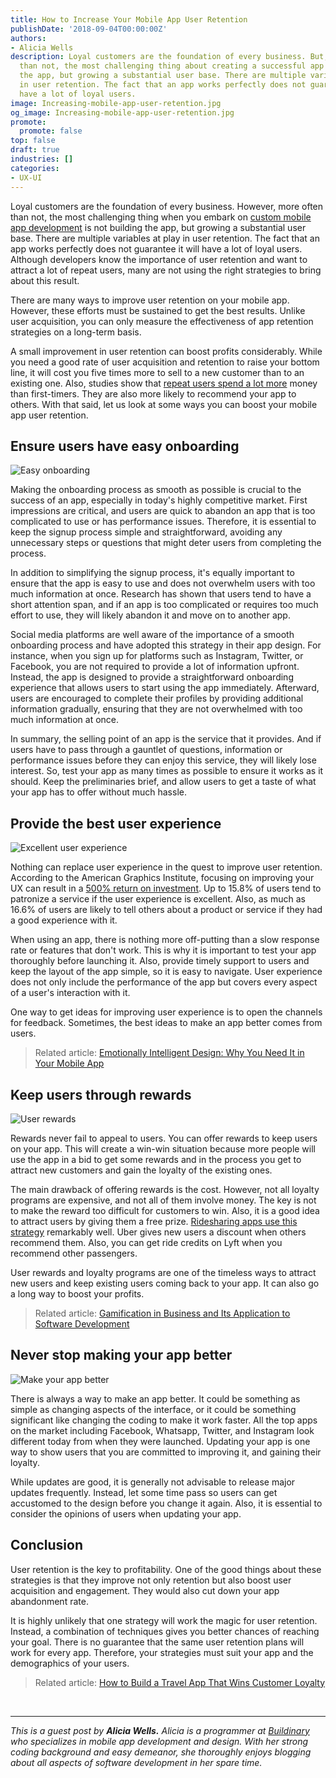 ```yaml
---
title: How to Increase Your Mobile App User Retention
publishDate: '2018-09-04T00:00:00Z'
authors:
- Alicia Wells
description: Loyal customers are the foundation of every business. But, more often
  than not, the most challenging thing about creating a successful app is not building
  the app, but growing a substantial user base. There are multiple variables at play
  in user retention. The fact that an app works perfectly does not guarantee it will
  have a lot of loyal users.
image: Increasing-mobile-app-user-retention.jpg
og_image: Increasing-mobile-app-user-retention.jpg
promote:
  promote: false
top: false
draft: true
industries: []
categories:
- UX-UI
---
```

<script type="application/ld+json">
{
 "@context": "https://schema.org",
 "@type": "Article",
 "author": "Alicia Wells",
 "name": "How to Increase Your Mobile App User Retention"
}
</script>

Loyal customers are the foundation of every business. However, more often than not, the most challenging thing when you embark on <a href="https://anadea.info/services/mobile-development" target="_blank">custom mobile app development</a> is not building the app, but growing a substantial user base. There are multiple variables at play in user retention. The fact that an app works perfectly does not guarantee it will have a lot of loyal users. Although developers know the importance of user retention and want to attract a lot of repeat users, many are not using the right strategies to bring about this result.

There are many ways to improve user retention on your mobile app. However, these efforts must be sustained to get the best results. Unlike user acquisition, you can only measure the effectiveness of app retention strategies on a long-term basis.

A small improvement in user retention can boost profits considerably. While you need a good rate of user acquisition and retention to raise your bottom line, it will cost you five times more to sell to a new customer than to an existing one. Also, studies show that <a href="https://media.bain.com/Images/Value_online_customer_loyalty_you_capture.pdf" target="_blank">repeat users spend a lot more</a> money than first-timers. They are also more likely to recommend your app to others. With that said, let us look at some ways you can boost your mobile app user retention.

## Ensure users have easy onboarding

![Easy onboarding](Easy-onboarding.jpg)

Making the onboarding process as smooth as possible is crucial to the success of an app, especially in today's highly competitive market. First impressions are critical, and users are quick to abandon an app that is too complicated to use or has performance issues. Therefore, it is essential to keep the signup process simple and straightforward, avoiding any unnecessary steps or questions that might deter users from completing the process.

In addition to simplifying the signup process, it's equally important to ensure that the app is easy to use and does not overwhelm users with too much information at once. Research has shown that users tend to have a short attention span, and if an app is too complicated or requires too much effort to use, they will likely abandon it and move on to another app.

Social media platforms are well aware of the importance of a smooth onboarding process and have adopted this strategy in their app design. For instance, when you sign up for platforms such as Instagram, Twitter, or Facebook, you are not required to provide a lot of information upfront. Instead, the app is designed to provide a straightforward onboarding experience that allows users to start using the app immediately. Afterward, users are encouraged to complete their profiles by providing additional information gradually, ensuring that they are not overwhelmed with too much information at once.

In summary, the selling point of an app is the service that it provides. And if users have to pass through a gauntlet of questions, information or performance issues before they can enjoy this service, they will likely lose interest. So, test your app as many times as possible to ensure it works as it should. Keep the preliminaries brief, and allow users to get a taste of what your app has to offer without much hassle.

## Provide the best user experience

![Excellent user experience](best-user-experience.jpg)

Nothing can replace user experience in the quest to improve user retention. According to the American Graphics Institute, focusing on improving your UX can result in a <a href="https://www.agitraining.com/ux/classes/roi-ux-user-experience" target="_blank">500% return on investment</a>. Up to 15.8% of users tend to patronize a service if the user experience is excellent. Also, as much as 16.6% of users are likely to tell others about a product or service if they had a good experience with it.

When using an app, there is nothing more off-putting than a slow response rate or features that don't work. This is why it is important to test your app thoroughly before launching it. Also, provide timely support to users and keep the layout of the app simple, so it is easy to navigate. User experience does not only include the performance of the app but covers every aspect of a user's interaction with it.

One way to get ideas for improving user experience is to open the channels for feedback. Sometimes, the best ideas to make an app better comes from users.

> Related article: [Emotionally Intelligent Design: Why You Need It in Your Mobile App](https://anadea.info/blog/emotionally-intelligent-design-why-you-need-it-in-your-mobile-app)

## Keep users through rewards

![User rewards](reward.jpg)

Rewards never fail to appeal to users. You can offer rewards to keep users on your app. This will create a win-win situation because more people will use the app in a bid to get some rewards and in the process you get to attract new customers and gain the loyalty of the existing ones.

The main drawback of offering rewards is the cost. However, not all loyalty programs are expensive, and not all of them involve money. The key is not to make the reward too difficult for customers to win. Also, it is a good idea to attract users by giving them a free prize. <a href="https://www.helpscout.com/blog/customer-loyalty-programs/" target="_blank">Ridesharing apps use this strategy</a> remarkably well. Uber gives new users a discount when others recommend them. Also, you can get ride credits on Lyft when you recommend other passengers.

User rewards and loyalty programs are one of the timeless ways to attract new users and keep existing users coming back to your app. It can also go a long way to boost your profits.

> Related article: [Gamification in Business and Its Application to Software Development](https://anadea.info/blog/gamification-in-business)

## Never stop making your app better

![Make your app better](improve-your-app.jpg)

There is always a way to make an app better. It could be something as simple as changing aspects of the interface, or it could be something significant like changing the coding to make it work faster. All the top apps on the market including Facebook, Whatsapp, Twitter, and Instagram look different today from when they were launched. Updating your app is one way to show users that you are committed to improving it, and gaining their loyalty.

While updates are good, it is generally not advisable to release major updates frequently. Instead, let some time pass so users can get accustomed to the design before you change it again. Also, it is essential to consider the opinions of users when updating your app.

## Conclusion

User retention is the key to profitability. One of the good things about these strategies is that they improve not only retention but also boost user acquisition and engagement. They would also cut down your app abandonment rate.

It is highly unlikely that one strategy will work the magic for user retention. Instead, a combination of techniques gives you better chances of reaching your goal. There is no guarantee that the same user retention plans will work for every app. Therefore, your strategies must suit your app and the demographics of your users.

> Related article: [How to Build a Travel App That Wins Customer Loyalty](https://anadea.info/blog/how-to-build-a-travel-app-that-wins-customer-loyalty)


<br />

---
*This is a guest post by **Alicia Wells.** Alicia is a programmer at <a href="https://www.buildinary.com/" target="_blank">Buildinary</a> who specializes in mobile app development and design. With her strong coding background and easy demeanor, she thoroughly enjoys blogging about all aspects of software development in her spare time.*
